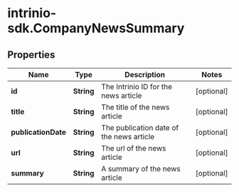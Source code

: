 # intrinio-sdk.CompanyNewsSummary

## Properties
Name | Type | Description | Notes
------------ | ------------- | ------------- | -------------
**id** | **String** | The Intrinio ID for the news article | [optional] 
**title** | **String** | The title of the news article | [optional] 
**publicationDate** | **String** | The publication date of the news article | [optional] 
**url** | **String** | The url of the news article | [optional] 
**summary** | **String** | A summary of the news article | [optional] 


